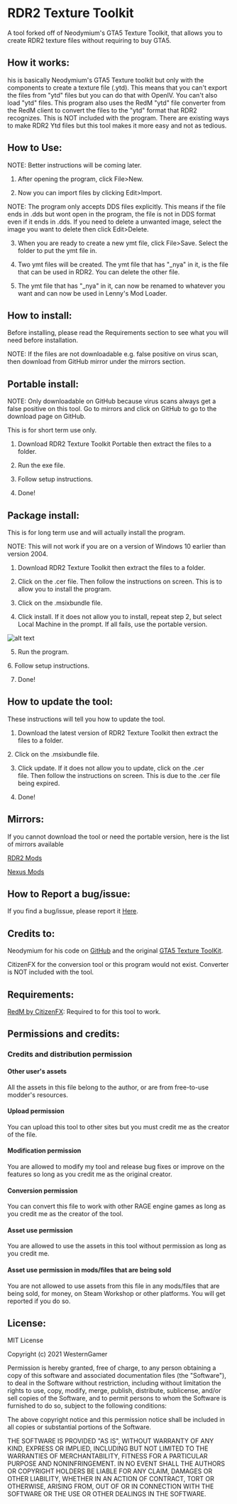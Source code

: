 # RDR2 Texture Toolkit

A tool forked off of Neodymium's GTA5 Texture Toolkit, that allows you to create RDR2 texture files without requiring to buy GTA5. 

## How it works:

his is basically Neodymium's GTA5 Texture toolkit but only with the components to create a texture file (.ytd). This means that you can't export the files from "ytd" files but you can do that with OpenIV. You can't also load "ytd" files. This program also uses the RedM "ytd" file converter from the RedM client to convert the files to the "ytd" format that RDR2 recognizes. This is NOT included with the program. There are existing ways to make RDR2 Ytd files but this tool makes it more easy and not as tedious.

## How to Use: 

NOTE: Better instructions will be coming later.

1. After opening the program, click File>New.

2. Now you can import files by clicking Edit>Import. 

NOTE: The program only accepts DDS files explicitly. This means if the file ends in .dds but wont open in the program, the file is not in DDS format even if it ends in .dds. If you need to delete a unwanted image, select the image you want to delete then click Edit>Delete.

3. When you are ready to create a new ymt file, click File>Save. Select the folder to put the ymt file in.

4. Two ymt files will be created. The ymt file that has "_nya" in it, is the file that can be used in RDR2. You can delete the other file.

5. The ymt file that has "_nya" in it, can now be renamed to whatever you want and can now be used in Lenny's Mod Loader.

## How to install:

Before installing, please read the Requirements section to see what you will need before installation.

NOTE: If the files are not downloadable e.g. false positive on virus scan, then download from GitHub mirror under the mirrors section.

## Portable install:


NOTE: Only downloadable on GitHub because virus scans always get a false positive on this tool. Go to mirrors and click on GitHub to go to the download page on GitHub.

This is for short term use only.

1. Download RDR2 Texture Toolkit Portable then extract the files to a folder.

2. Run the exe file.

3. Follow setup instructions.

4. Done!

## Package install:

This is for long term use and will actually install the program.

NOTE: This will not work if you are on a version of Windows 10 earlier than version 2004. 

1. Download RDR2 Texture Toolkit then extract the files to a folder.

2. Click on the .cer file. Then follow the instructions on screen. This is to allow you to install the program. 

3. Click on the .msixbundle file. 

4. Click install. If it does not allow you to install, repeat step 2, but select Local Machine in the prompt. If all fails, use the portable version.

![alt text](https://i.imgur.com/t93e69A.png)

5. Run the program.

6. Follow setup instructions.

7. Done!

## How to update the tool:

These instructions will tell you how to update the tool.

1. Download the latest version of RDR2 Texture Toolkit then extract the files to a folder.

2. Click on the .msixbundle file.

3. Click update. If it does not allow you to update, click on the .cer file. Then follow the instructions on screen. This is due to the .cer file being expired.

4. Done!

## Mirrors:

If you cannot download the tool or need the portable version, here is the list of mirrors available

[RDR2 Mods](https://www.rdr2mods.com/downloads/rdr2/tools/240-rdr2-texture-toolkit/)

[Nexus Mods](https://www.nexusmods.com/reddeadredemption2/mods/1089)

## How to Report a bug/issue:

If you find a bug/issue, please report it [Here](https://github.com/WesternGamer/gta-toolkit/issues).

## Credits to:

Neodymium for his code on [GitHub](https://github.com/Neodymium146/gta-toolkit) and the original [GTA5 Texture ToolKit](https://www.gta5-mods.com/tools/texture-toolkit).

CitizenFX for the conversion tool or this program would not exist. Converter is NOT included with the tool.

## Requirements:

[RedM by CitizenFX](https://redm.net/): Required to for this tool to work.

## Permissions and credits:

### Credits and distribution permission

#### Other user's assets
  All the assets in this file belong to the author, or are from free-to-use modder's resources.


#### Upload permission
  You can upload this tool to other sites but you must credit me as the creator of the file.


#### Modification permission
  You are allowed to modify my tool and release bug fixes or improve on the features so long as you credit me as the original creator.


#### Conversion permission
  You can convert this file to work with other RAGE engine games as long as you credit me as the creator of the tool.


#### Asset use permission
  You are allowed to use the assets in this tool without permission as long as you credit me.


#### Asset use permission in mods/files that are being sold
  You are not allowed to use assets from this file in any mods/files that are being sold, for money, on Steam Workshop or other platforms. You will get reported if you do so.

## License: 

MIT License

Copyright (c) 2021 WesternGamer

Permission is hereby granted, free of charge, to any person obtaining a copy
of this software and associated documentation files (the "Software"), to deal
in the Software without restriction, including without limitation the rights
to use, copy, modify, merge, publish, distribute, sublicense, and/or sell
copies of the Software, and to permit persons to whom the Software is
furnished to do so, subject to the following conditions:

The above copyright notice and this permission notice shall be included in all
copies or substantial portions of the Software.

THE SOFTWARE IS PROVIDED "AS IS", WITHOUT WARRANTY OF ANY KIND, EXPRESS OR
IMPLIED, INCLUDING BUT NOT LIMITED TO THE WARRANTIES OF MERCHANTABILITY,
FITNESS FOR A PARTICULAR PURPOSE AND NONINFRINGEMENT. IN NO EVENT SHALL THE
AUTHORS OR COPYRIGHT HOLDERS BE LIABLE FOR ANY CLAIM, DAMAGES OR OTHER
LIABILITY, WHETHER IN AN ACTION OF CONTRACT, TORT OR OTHERWISE, ARISING FROM,
OUT OF OR IN CONNECTION WITH THE SOFTWARE OR THE USE OR OTHER DEALINGS IN THE
SOFTWARE.

